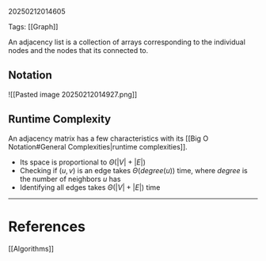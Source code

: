 20250212014605

Tags: [[Graph]]

An adjacency list is a collection of arrays corresponding to the individual nodes and the nodes that its connected to. 

## Notation
![[Pasted image 20250212014927.png]]

## Runtime Complexity
An adjacency matrix has a few characteristics with its [[Big O Notation#General Complexities|runtime complexities]].
- Its space is proportional to $Θ(|V| + |E|)$
- Checking if $(u, v)$ is an edge takes $Θ(degree(u))$ time, where $degree$ is the number of neighbors $u$ has
- Identifying all edges takes $Θ(|V| + |E|)$ time
___
# References
[[Algorithms]]
